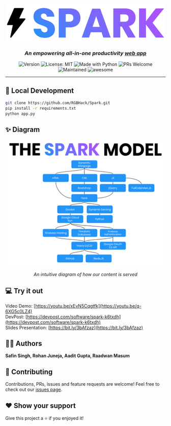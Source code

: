 <p align="center">
  <img width="500" alt="spark logo" src="./static/img/spark_dashboard_logo.png">
</p>
<h3 align="center"><i>An empowering all-in-one productivity <a href="http://sparkapp.ml">web app</a></i></h3>
<p align="center">
  <img alt="Version" src="https://img.shields.io/badge/Version-1.0-red.svg" />
  <img alt="License: MIT" src="https://img.shields.io/badge/License-MIT-orange.svg" />
  <img alt="Made with Python" src="https://img.shields.io/badge/Made%20With-Python-yellow" />
  <img alt="PRs Welcome" src="https://img.shields.io/badge/PRs-Welcome-brightgreen.svg">
  <img alt="Maintained" src="https://img.shields.io/badge/Maintained-Yes-blue">
  <img alt="awesome" src="https://img.shields.io/badge/Awesome-Yes-purple">
</p>
<hr>

## 🚀 Local Development

```sh
git clone https://github.com/RGBHack/Spark.git
pip install -r requirements.txt
python app.py
```

## ✨ Diagram

![alt text](./static/img/spark_dark_model.png)

<p align="center"><i>An intuitive diagram of how our content is served</i></p>

## 💻 Try it out

Video Demo: [https://youtu.be/xEvN5Cqgtfk](https://youtu.be/q-6XG5c0LZ4)<br>
DevPost: [https://devpost.com/software/spark-k6txdh](https://devpost.com/software/spark-k6txdh)<br>
Slides Presentation: [https://bit.ly/3bAfzaz](https://bit.ly/3bAfzaz)<br>

## 👨‍💻 Authors

**Safin Singh, Rohan Juneja, Aadit Gupta, Raadwan Masum**

## 🤝 Contributing

Contributions, PRs, issues and feature requests are welcome! Feel free to check out our [issues page](https://github.com/RGBHack/Spark/issues).

## ❤️ Show your support

Give this project a ⭐️ if you enjoyed it!
